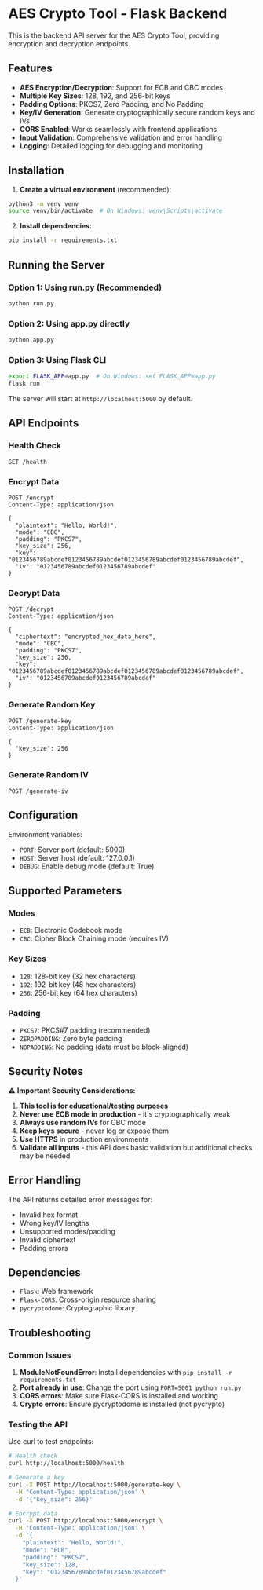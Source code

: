 # AES Crypto Tool - Flask Backend

This is the backend API server for the AES Crypto Tool, providing encryption and decryption endpoints.

## Features

- **AES Encryption/Decryption**: Support for ECB and CBC modes
- **Multiple Key Sizes**: 128, 192, and 256-bit keys
- **Padding Options**: PKCS7, Zero Padding, and No Padding
- **Key/IV Generation**: Generate cryptographically secure random keys and IVs
- **CORS Enabled**: Works seamlessly with frontend applications
- **Input Validation**: Comprehensive validation and error handling
- **Logging**: Detailed logging for debugging and monitoring

## Installation

1. **Create a virtual environment** (recommended):
```bash
python3 -m venv venv
source venv/bin/activate  # On Windows: venv\Scripts\activate
```

2. **Install dependencies**:
```bash
pip install -r requirements.txt
```

## Running the Server

### Option 1: Using run.py (Recommended)
```bash
python run.py
```

### Option 2: Using app.py directly
```bash
python app.py
```

### Option 3: Using Flask CLI
```bash
export FLASK_APP=app.py  # On Windows: set FLASK_APP=app.py
flask run
```

The server will start at `http://localhost:5000` by default.

## API Endpoints

### Health Check
```http
GET /health
```

### Encrypt Data
```http
POST /encrypt
Content-Type: application/json

{
  "plaintext": "Hello, World!",
  "mode": "CBC",
  "padding": "PKCS7",
  "key_size": 256,
  "key": "0123456789abcdef0123456789abcdef0123456789abcdef0123456789abcdef",
  "iv": "0123456789abcdef0123456789abcdef"
}
```

### Decrypt Data
```http
POST /decrypt
Content-Type: application/json

{
  "ciphertext": "encrypted_hex_data_here",
  "mode": "CBC",
  "padding": "PKCS7",
  "key_size": 256,
  "key": "0123456789abcdef0123456789abcdef0123456789abcdef0123456789abcdef",
  "iv": "0123456789abcdef0123456789abcdef"
}
```

### Generate Random Key
```http
POST /generate-key
Content-Type: application/json

{
  "key_size": 256
}
```

### Generate Random IV
```http
POST /generate-iv
```

## Configuration

Environment variables:
- `PORT`: Server port (default: 5000)
- `HOST`: Server host (default: 127.0.0.1)
- `DEBUG`: Enable debug mode (default: True)

## Supported Parameters

### Modes
- `ECB`: Electronic Codebook mode
- `CBC`: Cipher Block Chaining mode (requires IV)

### Key Sizes
- `128`: 128-bit key (32 hex characters)
- `192`: 192-bit key (48 hex characters)  
- `256`: 256-bit key (64 hex characters)

### Padding
- `PKCS7`: PKCS#7 padding (recommended)
- `ZEROPADDING`: Zero byte padding
- `NOPADDING`: No padding (data must be block-aligned)

## Security Notes

⚠️ **Important Security Considerations:**

1. **This tool is for educational/testing purposes**
2. **Never use ECB mode in production** - it's cryptographically weak
3. **Always use random IVs** for CBC mode
4. **Keep keys secure** - never log or expose them
5. **Use HTTPS** in production environments
6. **Validate all inputs** - this API does basic validation but additional checks may be needed

## Error Handling

The API returns detailed error messages for:
- Invalid hex format
- Wrong key/IV lengths
- Unsupported modes/padding
- Invalid ciphertext
- Padding errors

## Dependencies

- `Flask`: Web framework
- `Flask-CORS`: Cross-origin resource sharing
- `pycryptodome`: Cryptographic library

## Troubleshooting

### Common Issues

1. **ModuleNotFoundError**: Install dependencies with `pip install -r requirements.txt`
2. **Port already in use**: Change the port using `PORT=5001 python run.py`
3. **CORS errors**: Make sure Flask-CORS is installed and working
4. **Crypto errors**: Ensure pycryptodome is installed (not pycrypto)

### Testing the API

Use curl to test endpoints:

```bash
# Health check
curl http://localhost:5000/health

# Generate a key
curl -X POST http://localhost:5000/generate-key \
  -H "Content-Type: application/json" \
  -d '{"key_size": 256}'

# Encrypt data
curl -X POST http://localhost:5000/encrypt \
  -H "Content-Type: application/json" \
  -d '{
    "plaintext": "Hello, World!",
    "mode": "ECB",
    "padding": "PKCS7",
    "key_size": 128,
    "key": "0123456789abcdef0123456789abcdef"
  }'
```